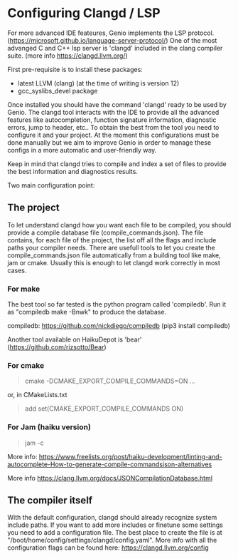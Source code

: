 # Configuring Clangd / LSP
For more advanced IDE feateures, Genio implements the LSP protocol. (https://microsoft.github.io/language-server-protocol/)
One of the most advanged C and C++ lsp server is 'clangd' included in the clang compiler suite. (more info https://clangd.llvm.org/)

First pre-requisite is to install these packages:
* latest LLVM (clang) (at the time of writing is version 12)
* gcc_syslibs_devel package

Once installed you should have the command 'clangd' ready to be used by Genio.
The clangd tool interacts with the IDE to provide all the advanced features like autocompletion, function signature information, diagnostic errors, jump to header, etc..
To obtain the best from the tool you need to configure it and your project.
At the moment this configurations must be done manually but we aim to improve Genio in order to manage these configs in a more automatic and user-friendly way.

Keep in mind that clangd tries to compile and index a set of files to provide the best information and diagnostics results.

Two main configuration point:

## The project
To let understand clangd how you want each file to be compiled, you should provide a compile database file (compile_commands.json).
The file contains, for each file of the project, the list off all the flags and include paths your compiler needs.
There are usefull tools to let you create the compile_commands.json file automatically from a building tool like make, jam or cmake.
Usually this is enough to let clangd work correctly in most cases.

### For make
The best tool so far tested is the python program called 'compiledb'. Run it as "compiledb make -Bnwk" to produce the database.

compiledb: https://github.com/nickdiego/compiledb  (pip3 install compiledb)

Another tool available on HaikuDepot is 'bear' (https://github.com/rizsotto/Bear)

### For cmake
  > cmake -DCMAKE_EXPORT_COMPILE_COMMANDS=ON ...

or, in CMakeLists.txt

  > add set(CMAKE_EXPORT_COMPILE_COMMANDS ON)


### For Jam (haiku version)
  > jam -c
  
More info: https://www.freelists.org/post/haiku-development/linting-and-autocomplete-How-to-generate-compile-commandsjson-alternatives	

More info https://clang.llvm.org/docs/JSONCompilationDatabase.html

## The compiler itself
With the default configuration, clangd should already recognize system include paths. If you want to add more includes or finetune some settings you need to add a configuration file.
The best place to create the file is at "/boot/home/config/settings/clangd/config.yaml".
More info with all the configuration flags can be found here:  https://clangd.llvm.org/config
